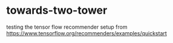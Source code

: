 # towards-two-tower
testing the tensor flow recommender setup
from https://www.tensorflow.org/recommenders/examples/quickstart 
